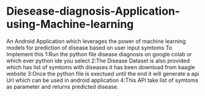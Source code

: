 # Diesease-diagnosis-Application-using-Machine-learning
An Android Application which leverages the power of machine learning models for prediction of disease based on user input symtoms
To Implement this
1:Run the python file disease diagnosis on google colab or which ever python ide you select
2:The Disease Dataset is also provided which has list of symtoms with diseases it has been download from kaagle website 
3:Once the python file is exectued until the end it will generate a api Url which can be used in android application
4:This APi take list of symtoms as parameter and returns predicted disease.
